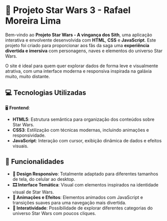 # 🌌 Projeto Star Wars 3 - Rafael Moreira Lima

Bem-vindo ao **Projeto Star Wars - A vingança dos Sith**, uma aplicação interativa e envolvente desenvolvida com **HTML**, **CSS** e **JavaScript**. Este projeto foi criado para proporcionar aos fãs da saga uma **experiência divertida e imersiva** com personagens, naves e elementos do universo Star Wars.

O site é ideal para quem quer explorar dados de forma leve e visualmente atrativa, com uma interface moderna e responsiva inspirada na galáxia muito, muito distante.

## 💻 Tecnologias Utilizadas

🖥️ **Frontend**:

- **HTML5**: Estrutura semântica para organização dos conteúdos sobre Star Wars.
- **CSS3**: Estilização com técnicas modernas, incluindo animações e responsividade.
- **JavaScript**: Interação com cursor, exibição dinâmica de dados e efeitos visuais.

## 🌟 Funcionalidades

- **📱 Design Responsivo**: Totalmente adaptado para diferentes tamanhos de tela, do celular ao desktop.
- **🎞️ Interface Temática**: Visual com elementos inspirados na identidade visual de Star Wars.
- **🚀 Animações e Efeitos**: Elementos animados com JavaScript e transições suaves para uma navegação mais divertida.
- **🧩 Interatividade**: Possibilidade de explorar diferentes categorias do universo Star Wars com poucos cliques.
